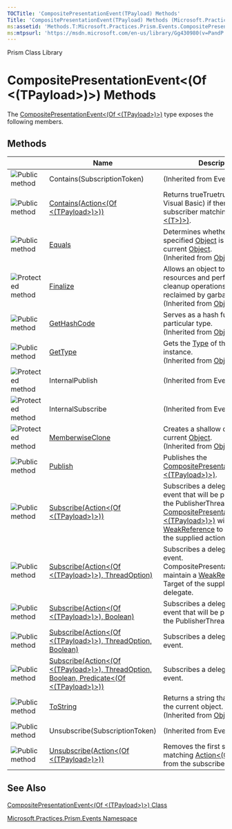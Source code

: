 ```yaml
---
TOCTitle: 'CompositePresentationEvent(TPayload) Methods'
Title: 'CompositePresentationEvent(TPayload) Methods (Microsoft.Practices.Prism.Events)'
ms:assetid: 'Methods.T:Microsoft.Practices.Prism.Events.CompositePresentationEvent\`1'
ms:mtpsurl: 'https://msdn.microsoft.com/en-us/library/Gg430980(v=PandP.50)'
---
```


Prism Class Library

CompositePresentationEvent&lt;(Of &lt;(TPayload&gt;)&gt;) Methods
=================================================================

The [CompositePresentationEvent&lt;(Of &lt;(TPayload&gt;)&gt;)](https://msdn.microsoft.com/t:microsoft.practices.prism.events.compositepresentationevent%601) type exposes the following members.

Methods
-------

<span id="methodTableToggle"></span>
<table>
<colgroup>
<col width="33%" />
<col width="33%" />
<col width="33%" />
</colgroup>
<thead>
<tr class="header">
<th> </th>
<th>Name</th>
<th>Description</th>
</tr>
</thead>
<tbody>
<tr class="odd">
<td><img src="https://msdn.microsoft.com/en-us/Gg430980.pubmethod(en-us,PandP.50).gif" title="Public method" /></td>
<td>Contains(SubscriptionToken)</td>
<td>(Inherited from EventBase.)</td>
</tr>
<tr class="even">
<td><img src="https://msdn.microsoft.com/en-us/Gg430980.pubmethod(en-us,PandP.50).gif" title="Public method" /></td>
<td><a href="https://msdn.microsoft.com/m:microsoft.practices.prism.events.compositepresentationevent%601.contains(system.action%7b%600%7d)">Contains(Action&lt;(Of &lt;(TPayload&gt;)&gt;))</a></td>
<td><div class="summary">
Returns trueTruetruetrue (True in Visual Basic) if there is a subscriber matching <a href="http://msdn.microsoft.com/en-us/library/018hxwa8">Action&lt;(Of &lt;(T&gt;)&gt;)</a>.
</div></td>
</tr>
<tr class="odd">
<td><img src="https://msdn.microsoft.com/en-us/Gg430980.pubmethod(en-us,PandP.50).gif" title="Public method" /></td>
<td><a href="http://msdn.microsoft.com/en-us/library/bsc2ak47">Equals</a></td>
<td><div class="summary">
Determines whether the specified <a href="http://msdn.microsoft.com/en-us/library/e5kfa45b">Object</a> is equal to the current <a href="http://msdn.microsoft.com/en-us/library/e5kfa45b">Object</a>.
</div>
(Inherited from <a href="http://msdn.microsoft.com/en-us/library/e5kfa45b">Object</a>.)</td>
</tr>
<tr class="even">
<td><img src="https://msdn.microsoft.com/en-us/Gg430980.protmethod(en-us,PandP.50).gif" title="Protected method" /></td>
<td><a href="http://msdn.microsoft.com/en-us/library/4k87zsw7">Finalize</a></td>
<td><div class="summary">
Allows an object to try to free resources and perform other cleanup operations before it is reclaimed by garbage collection.
</div>
(Inherited from <a href="http://msdn.microsoft.com/en-us/library/e5kfa45b">Object</a>.)</td>
</tr>
<tr class="odd">
<td><img src="https://msdn.microsoft.com/en-us/Gg430980.pubmethod(en-us,PandP.50).gif" title="Public method" /></td>
<td><a href="http://msdn.microsoft.com/en-us/library/zdee4b3y">GetHashCode</a></td>
<td><div class="summary">
Serves as a hash function for a particular type.
</div>
(Inherited from <a href="http://msdn.microsoft.com/en-us/library/e5kfa45b">Object</a>.)</td>
</tr>
<tr class="even">
<td><img src="https://msdn.microsoft.com/en-us/Gg430980.pubmethod(en-us,PandP.50).gif" title="Public method" /></td>
<td><a href="http://msdn.microsoft.com/en-us/library/dfwy45w9">GetType</a></td>
<td><div class="summary">
Gets the <a href="http://msdn.microsoft.com/en-us/library/42892f65">Type</a> of the current instance.
</div>
(Inherited from <a href="http://msdn.microsoft.com/en-us/library/e5kfa45b">Object</a>.)</td>
</tr>
<tr class="odd">
<td><img src="https://msdn.microsoft.com/en-us/Gg430980.protmethod(en-us,PandP.50).gif" title="Protected method" /></td>
<td>InternalPublish</td>
<td>(Inherited from EventBase.)</td>
</tr>
<tr class="even">
<td><img src="https://msdn.microsoft.com/en-us/Gg430980.protmethod(en-us,PandP.50).gif" title="Protected method" /></td>
<td>InternalSubscribe</td>
<td>(Inherited from EventBase.)</td>
</tr>
<tr class="odd">
<td><img src="https://msdn.microsoft.com/en-us/Gg430980.protmethod(en-us,PandP.50).gif" title="Protected method" /></td>
<td><a href="http://msdn.microsoft.com/en-us/library/57ctke0a">MemberwiseClone</a></td>
<td><div class="summary">
Creates a shallow copy of the current <a href="http://msdn.microsoft.com/en-us/library/e5kfa45b">Object</a>.
</div>
(Inherited from <a href="http://msdn.microsoft.com/en-us/library/e5kfa45b">Object</a>.)</td>
</tr>
<tr class="even">
<td><img src="https://msdn.microsoft.com/en-us/Gg430980.pubmethod(en-us,PandP.50).gif" title="Public method" /></td>
<td><a href="https://msdn.microsoft.com/m:microsoft.practices.prism.events.compositepresentationevent%601.publish(%600)">Publish</a></td>
<td><div class="summary">
Publishes the <a href="https://msdn.microsoft.com/t:microsoft.practices.prism.events.compositepresentationevent%601">CompositePresentationEvent&lt;(Of &lt;(TPayload&gt;)&gt;)</a>.
</div></td>
</tr>
<tr class="odd">
<td><img src="https://msdn.microsoft.com/en-us/Gg430980.pubmethod(en-us,PandP.50).gif" title="Public method" /></td>
<td><a href="https://msdn.microsoft.com/m:microsoft.practices.prism.events.compositepresentationevent%601.subscribe(system.action%7b%600%7d)">Subscribe(Action&lt;(Of &lt;(TPayload&gt;)&gt;))</a></td>
<td><div class="summary">
Subscribes a delegate to an event that will be published on the PublisherThread. <a href="https://msdn.microsoft.com/t:microsoft.practices.prism.events.compositepresentationevent%601">CompositePresentationEvent&lt;(Of &lt;(TPayload&gt;)&gt;)</a> will maintain a <a href="http://msdn.microsoft.com/en-us/library/hbh8w2zd">WeakReference</a> to the target of the supplied action delegate.
</div></td>
</tr>
<tr class="even">
<td><img src="https://msdn.microsoft.com/en-us/Gg430980.pubmethod(en-us,PandP.50).gif" title="Public method" /></td>
<td><a href="https://msdn.microsoft.com/m:microsoft.practices.prism.events.compositepresentationevent%601.subscribe(system.action%7b%600%7d%2cmicrosoft.practices.prism.pubsubevents.threadoption)">Subscribe(Action&lt;(Of &lt;(TPayload&gt;)&gt;), ThreadOption)</a></td>
<td><div class="summary">
Subscribes a delegate to an event. CompositePresentationEvent will maintain a <a href="http://msdn.microsoft.com/en-us/library/hbh8w2zd">WeakReference</a> to the Target of the supplied action delegate.
</div></td>
</tr>
<tr class="odd">
<td><img src="https://msdn.microsoft.com/en-us/Gg430980.pubmethod(en-us,PandP.50).gif" title="Public method" /></td>
<td><a href="https://msdn.microsoft.com/m:microsoft.practices.prism.events.compositepresentationevent%601.subscribe(system.action%7b%600%7d%2csystem.boolean)">Subscribe(Action&lt;(Of &lt;(TPayload&gt;)&gt;), Boolean)</a></td>
<td><div class="summary">
Subscribes a delegate to an event that will be published on the PublisherThread.
</div></td>
</tr>
<tr class="even">
<td><img src="https://msdn.microsoft.com/en-us/Gg430980.pubmethod(en-us,PandP.50).gif" title="Public method" /></td>
<td><a href="https://msdn.microsoft.com/m:microsoft.practices.prism.events.compositepresentationevent%601.subscribe(system.action%7b%600%7d%2cmicrosoft.practices.prism.pubsubevents.threadoption%2csystem.boolean)">Subscribe(Action&lt;(Of &lt;(TPayload&gt;)&gt;), ThreadOption, Boolean)</a></td>
<td><div class="summary">
Subscribes a delegate to an event.
</div></td>
</tr>
<tr class="odd">
<td><img src="https://msdn.microsoft.com/en-us/Gg430980.pubmethod(en-us,PandP.50).gif" title="Public method" /></td>
<td><a href="https://msdn.microsoft.com/m:microsoft.practices.prism.events.compositepresentationevent%601.subscribe(system.action%7b%600%7d%2cmicrosoft.practices.prism.pubsubevents.threadoption%2csystem.boolean%2csystem.predicate%7b%600%7d)">Subscribe(Action&lt;(Of &lt;(TPayload&gt;)&gt;), ThreadOption, Boolean, Predicate&lt;(Of &lt;(TPayload&gt;)&gt;))</a></td>
<td><div class="summary">
Subscribes a delegate to an event.
</div></td>
</tr>
<tr class="even">
<td><img src="https://msdn.microsoft.com/en-us/Gg430980.pubmethod(en-us,PandP.50).gif" title="Public method" /></td>
<td><a href="http://msdn.microsoft.com/en-us/library/7bxwbwt2">ToString</a></td>
<td><div class="summary">
Returns a string that represents the current object.
</div>
(Inherited from <a href="http://msdn.microsoft.com/en-us/library/e5kfa45b">Object</a>.)</td>
</tr>
<tr class="odd">
<td><img src="https://msdn.microsoft.com/en-us/Gg430980.pubmethod(en-us,PandP.50).gif" title="Public method" /></td>
<td>Unsubscribe(SubscriptionToken)</td>
<td>(Inherited from EventBase.)</td>
</tr>
<tr class="even">
<td><img src="https://msdn.microsoft.com/en-us/Gg430980.pubmethod(en-us,PandP.50).gif" title="Public method" /></td>
<td><a href="https://msdn.microsoft.com/m:microsoft.practices.prism.events.compositepresentationevent%601.unsubscribe(system.action%7b%600%7d)">Unsubscribe(Action&lt;(Of &lt;(TPayload&gt;)&gt;))</a></td>
<td><div class="summary">
Removes the first subscriber matching <a href="http://msdn.microsoft.com/en-us/library/018hxwa8">Action&lt;(Of &lt;(T&gt;)&gt;)</a> from the subscribers' list.
</div></td>
</tr>
</tbody>
</table>

See Also
--------


[CompositePresentationEvent&lt;(Of &lt;(TPayload&gt;)&gt;) Class](https://msdn.microsoft.com/t:microsoft.practices.prism.events.compositepresentationevent%601)

[Microsoft.Practices.Prism.Events Namespace](https://msdn.microsoft.com/n:microsoft.practices.prism.events)
